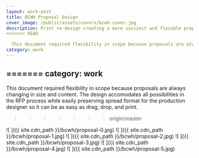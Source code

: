 ```yaml
---
layout: work-post
title: BCWH Proposal Design
cover_image: /public/assets/covers/bcwh-cover.jpg
description: Print re-design creating a more succinct and flexible proposal for work acquisition at BCWH.
<<<<<<< HEAD

  This document required flexibility in scope because proposals are always changing in size and content. The design accomodates all possibilities in the RFP process while easily preserving spread format for the production designer so it can be as easy as drag, drop, and print.
category: work
---
```



=======
category: work
---

This document required flexibility in scope because proposals are always changing in size and content. The design accomodates all possibilities in the RFP process while easily preserving spread format for the production designer so it can be as easy as drag, drop, and print.
>>>>>>> origin/master

![ ]({{ site.cdn_path }}/bcwh/proposal-0.jpg)
![ ]({{ site.cdn_path }}/bcwh/proposal-1.jpg)
![ ]({{ site.cdn_path }}/bcwh/proposal-2.jpg)
![ ]({{ site.cdn_path }}/bcwh/proposal-3.jpg)
![ ]({{ site.cdn_path }}/bcwh/proposal-4.jpg)
![ ]({{ site.cdn_path }}/bcwh/proposal-5.jpg)
